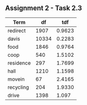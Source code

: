 ## Assignment 2 - Task 2.3


| Term      | df    | tdf    |
|-----------|-------|--------|
| redirect  | 1907  | 0.9623 |
| davis     | 10334 | 0.2283 |
| food      | 1846  | 0.9764 |
| coop      | 540   | 1.5102 |
| residence | 297   | 1.7699 |
| hall      | 1210  | 1.1598 |
| movein    | 67    | 2.4165 |
| recycling | 204   | 1.9330 |
| drive     | 1398  | 1.097  |